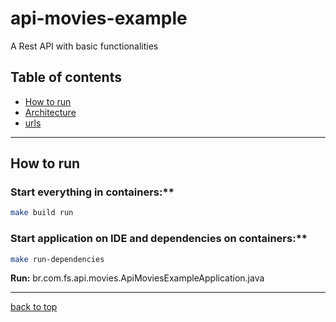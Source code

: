 # api-movies-example

A Rest API with basic functionalities

## Table of contents

- [How to run](#how-to-run)
- [Architecture](doc/architecture.md)
- [urls](doc/urls.md)

---

## How to run

### Start everything in containers:**

```sh
make build run
```

### Start application on IDE and dependencies on containers:**

```sh
make run-dependencies
```

**Run:** br.com.fs.api.movies.ApiMoviesExampleApplication.java

---

[back to top](#api-movies-example)
